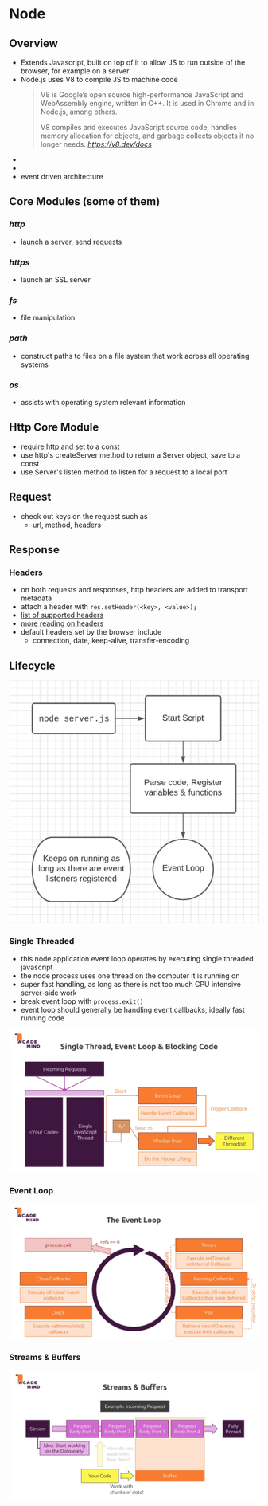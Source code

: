 # Node

## Overview

- Extends Javascript, built on top of it to allow JS to run outside of the browser, for example on a server
- Node.js uses V8 to compile JS to machine code
  > V8 is Google’s open source high-performance JavaScript and WebAssembly engine, written in C++. It is used in Chrome and in Node.js, among others.
  >
  > V8 compiles and executes JavaScript source code, handles memory allocation for objects, and garbage collects objects it no longer needs. _https://v8.dev/docs_
-
-
- event driven architecture

## Core Modules (some of them)

### _http_

- launch a server, send requests

### _https_

- launch an SSL server

### _fs_

- file manipulation

### _path_

- construct paths to files on a file system that work across all operating systems

### _os_

- assists with operating system relevant information

## Http Core Module

- require http and set to a const
- use http's createServer method to return a Server object, save to a const
- use Server's listen method to listen for a request to a local port

## Request

- check out keys on the request such as
  - url, method, headers

## Response

### Headers

- on both requests and responses, http headers are added to transport metadata
- attach a header with `res.setHeader(<key>, <value>);`
- [list of supported headers](https://en.wikipedia.org/wiki/List_of_HTTP_header_fields)
- [more reading on headers](https://developer.mozilla.org/en-US/docs/Web/HTTP/Headers)
- default headers set by the browser include
  - connection, date, keep-alive, transfer-encoding

## Lifecycle

![Nodejs Program Lifecycle](/assets/nodejs_program_lifecycle.png)

### Single Threaded

- this node application event loop operates by executing single threaded javascript
- the node process uses one thread on the computer it is running on
- super fast handling, as long as there is not too much CPU intensive server-side work
- break event loop with `process.exit()`
- event loop should generally be handling event callbacks, ideally fast running code

![Single Thread, Event Loop, & Blocking Code](/assets/single_thread_event_loop_blocking_code.png)

### Event Loop

![Event Loop](/assets/event_loop.png)

### Streams & Buffers

![Streams & Buffers](/assets/streams_and_buffers.png)
